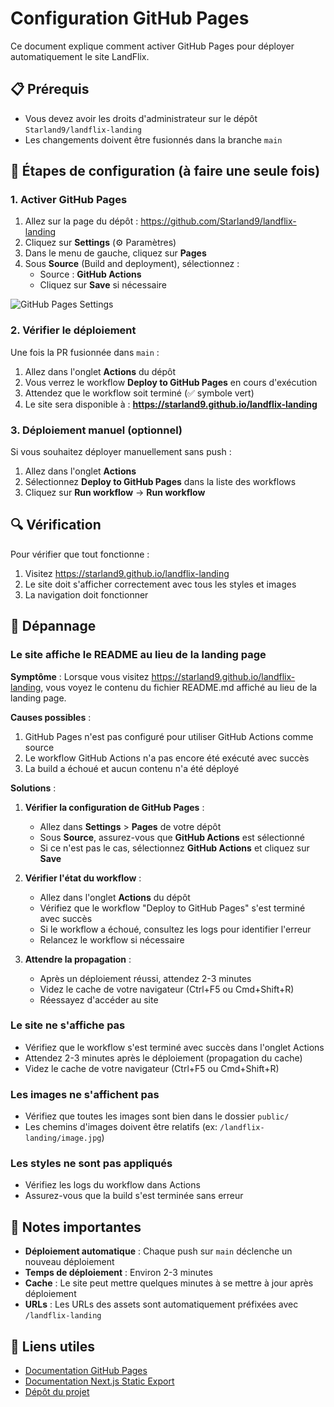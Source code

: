 # Configuration GitHub Pages

Ce document explique comment activer GitHub Pages pour déployer automatiquement le site LandFlix.

## 📋 Prérequis

- Vous devez avoir les droits d'administrateur sur le dépôt `Starland9/landflix-landing`
- Les changements doivent être fusionnés dans la branche `main`

## 🔧 Étapes de configuration (à faire une seule fois)

### 1. Activer GitHub Pages

1. Allez sur la page du dépôt : https://github.com/Starland9/landflix-landing
2. Cliquez sur **Settings** (⚙️ Paramètres)
3. Dans le menu de gauche, cliquez sur **Pages**
4. Sous **Source** (Build and deployment), sélectionnez :
   - Source : **GitHub Actions**
   - Cliquez sur **Save** si nécessaire

![GitHub Pages Settings](https://docs.github.com/assets/cb-328827/mw-1440/images/help/pages/publishing-source-drop-down.webp)

### 2. Vérifier le déploiement

Une fois la PR fusionnée dans `main` :

1. Allez dans l'onglet **Actions** du dépôt
2. Vous verrez le workflow **Deploy to GitHub Pages** en cours d'exécution
3. Attendez que le workflow soit terminé (✅ symbole vert)
4. Le site sera disponible à : **https://starland9.github.io/landflix-landing**

### 3. Déploiement manuel (optionnel)

Si vous souhaitez déployer manuellement sans push :

1. Allez dans l'onglet **Actions**
2. Sélectionnez **Deploy to GitHub Pages** dans la liste des workflows
3. Cliquez sur **Run workflow** → **Run workflow**

## 🔍 Vérification

Pour vérifier que tout fonctionne :

1. Visitez https://starland9.github.io/landflix-landing
2. Le site doit s'afficher correctement avec tous les styles et images
3. La navigation doit fonctionner

## 🐛 Dépannage

### Le site affiche le README au lieu de la landing page

**Symptôme** : Lorsque vous visitez https://starland9.github.io/landflix-landing, vous voyez le contenu du fichier README.md affiché au lieu de la landing page.

**Causes possibles** :
1. GitHub Pages n'est pas configuré pour utiliser GitHub Actions comme source
2. Le workflow GitHub Actions n'a pas encore été exécuté avec succès
3. La build a échoué et aucun contenu n'a été déployé

**Solutions** :

1. **Vérifier la configuration de GitHub Pages** :
   - Allez dans **Settings** > **Pages** de votre dépôt
   - Sous **Source**, assurez-vous que **GitHub Actions** est sélectionné
   - Si ce n'est pas le cas, sélectionnez **GitHub Actions** et cliquez sur **Save**

2. **Vérifier l'état du workflow** :
   - Allez dans l'onglet **Actions** du dépôt
   - Vérifiez que le workflow "Deploy to GitHub Pages" s'est terminé avec succès
   - Si le workflow a échoué, consultez les logs pour identifier l'erreur
   - Relancez le workflow si nécessaire

3. **Attendre la propagation** :
   - Après un déploiement réussi, attendez 2-3 minutes
   - Videz le cache de votre navigateur (Ctrl+F5 ou Cmd+Shift+R)
   - Réessayez d'accéder au site

### Le site ne s'affiche pas

- Vérifiez que le workflow s'est terminé avec succès dans l'onglet Actions
- Attendez 2-3 minutes après le déploiement (propagation du cache)
- Videz le cache de votre navigateur (Ctrl+F5 ou Cmd+Shift+R)

### Les images ne s'affichent pas

- Vérifiez que toutes les images sont bien dans le dossier `public/`
- Les chemins d'images doivent être relatifs (ex: `/landflix-landing/image.jpg`)

### Les styles ne sont pas appliqués

- Vérifiez les logs du workflow dans Actions
- Assurez-vous que la build s'est terminée sans erreur

## 📝 Notes importantes

- **Déploiement automatique** : Chaque push sur `main` déclenche un nouveau déploiement
- **Temps de déploiement** : Environ 2-3 minutes
- **Cache** : Le site peut mettre quelques minutes à se mettre à jour après déploiement
- **URLs** : Les URLs des assets sont automatiquement préfixées avec `/landflix-landing`

## 🔗 Liens utiles

- [Documentation GitHub Pages](https://docs.github.com/en/pages)
- [Documentation Next.js Static Export](https://nextjs.org/docs/app/building-your-application/deploying/static-exports)
- [Dépôt du projet](https://github.com/Starland9/landflix-landing)
